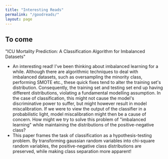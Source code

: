 ```yaml
---
title: "Interesting Reads"
permalink: "/goodreads/"
layout: page
---
```


## To come

"ICU Mortality Prediction: A Classification
Algorithm for Imbalanced Datasets"

- An interesting read! I've been thinking about imbalanced learning for a while. Although there are algorithmic techniques to deal with imbalanced datasets, such as oversampling the minority class, performing SMOTE etc., these quick fixes tend to alter the training set's distribution. Consequently, the training set and testing set end up having different distributions, violating a fundamental modelling assumption. In the case of classification, this might not cause the model's discriminative power to suffer, but might however result in model miscalibration. If we were to view the output of the classifier in a probabilistic light, model miscalibration might then be a cause of concern. How might we try to solve this problem of "imbalanced learning" while maintaining the distributions of the positive-negative class?
- This paper frames the task of classification as a hypothesis-testing problem. By transforming gaussian random variables into chi-square random variables, the positive-negative class distributions are preserved, while making class separation more apparent!
